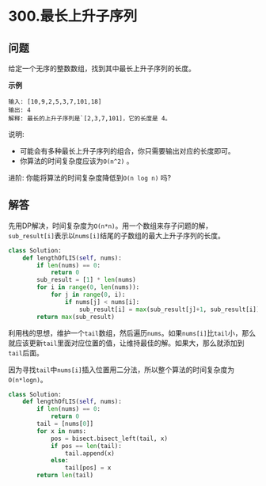 # 300.最长上升子序列

## 问题
给定一个无序的整数数组，找到其中最长上升子序列的长度。

**示例**
```
输入: [10,9,2,5,3,7,101,18]
输出: 4 
解释: 最长的上升子序列是`[2,3,7,101]，它的长度是 4。
```
说明:
- 可能会有多种最长上升子序列的组合，你只需要输出对应的长度即可。
- 你算法的时间复杂度应该为`O(n^2)` 。

进阶: 你能将算法的时间复杂度降低到`O(n log n)` 吗?

## 解答
先用DP解决，时间复杂度为`O(n*n)`。用一个数组来存子问题的解，`sub_result[i]`表示以`nums[i]`结尾的子数组的最大上升子序列的长度。
```python
class Solution:
    def lengthOfLIS(self, nums):
        if len(nums) == 0:
            return 0
        sub_result = [1] * len(nums)
        for i in range(0, len(nums)):
            for j in range(0, i):
                if nums[j] < nums[i]:
                    sub_result[i] = max(sub_result[j]+1, sub_result[i])
        return max(sub_result)
```

利用栈的思想，维护一个`tail`数组，然后遍历`nums`。如果`nums[i]`比`tail`小，那么就应该更新`tail`里面对应位置的值，让维持最佳的解。如果大，那么就添加到`tail`后面。

因为寻找`tail`中`nums[i]`插入位置用二分法，所以整个算法的时间复杂度为`O(n*logn)`。

```python
class Solution:
    def lengthOfLIS(self, nums):
        if len(nums) == 0:
            return 0
        tail = [nums[0]]
        for x in nums:
            pos = bisect.bisect_left(tail, x)
            if pos == len(tail):
                tail.append(x)
            else:
                tail[pos] = x
        return len(tail)
```